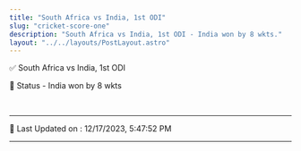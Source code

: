 ```yaml
---
title: "South Africa vs India, 1st ODI"
slug: "cricket-score-one"
description: "South Africa vs India, 1st ODI - India won by 8 wkts."
layout: "../../layouts/PostLayout.astro"
--- 
```


✅ South Africa vs India, 1st ODI

📑 Status - India won by 8 wkts

<br />

***

📝 Last Updated on : 12/17/2023, 5:47:52 PM

***

